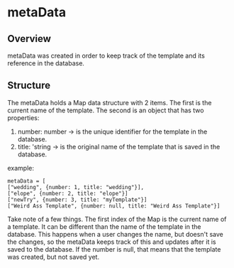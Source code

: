 # metaData

## Overview
metaData was created in order to keep track of the template and its reference in the database.  

## Structure
The metaData holds a Map data structure with 2 items.  The first is the current name of the template.  The second is an object that has two properties:
 1. number: number -> is the unique identifier for the template in the database.
 2. title: 'string -> is the original name of the template that is saved in the database.

example:
```
metaData = [
["wedding", {number: 1, title: "wedding"}],
["elope", {number: 2, title: "elope"}]
["newTry", {number: 3, title: "myTemplate"}]
["Weird Ass Template", {number: null, title: "Weird Ass Template"}]
```

Take note of a few things.  The first index of the Map is the current name of a template.  It can be different than the name of the template in the database.  This happens when a user changes the name, but doesn't save the changes, so the metaData keeps track of this and updates after it is saved to the database.  If the number is null, that means that the template was created, but not saved yet.